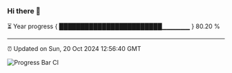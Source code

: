 ### Hi there 👋

⏳ Year progress { ████████████████████████▁▁▁▁▁▁ } 80.20 %

---

⏰ Updated on Sun, 20 Oct 2024 12:56:40 GMT

![Progress Bar CI](https://github.com/IshwaranRudhara/GIT-ACTION/workflows/Progress%20Bar%20CI/badge.svg)
